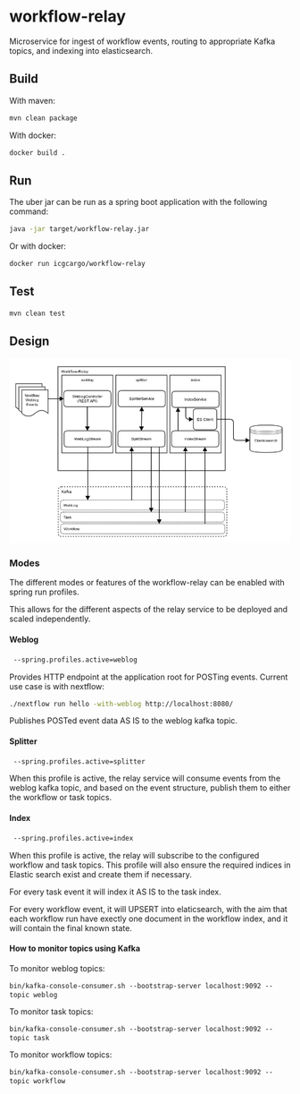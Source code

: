 # workflow-relay
Microservice for ingest of workflow events, routing to appropriate Kafka topics, and indexing into elasticsearch. 


## Build

With maven:
```bash
mvn clean package
```

With docker:
```bash 
docker build .
```

## Run

The uber jar can be run as a spring boot application with the following command:
```bash
java -jar target/workflow-relay.jar
```
Or with docker:
```bash
docker run icgcargo/workflow-relay
```

## Test

```bash
mvn clean test
```

## Design

![Design Diagram](docs/design.png)

### Modes
The different modes or features of the workflow-relay can be enabled with spring run profiles.

This allows for the different aspects of the relay service to be deployed and scaled independently. 

#### Weblog
```bash
 --spring.profiles.active=weblog
```

Provides HTTP endpoint at the application root for POSTing events. Current use case is with nextflow:
```bash
./nextflow run hello -with-weblog http://localhost:8080/
```
Publishes POSTed event data AS IS to the weblog kafka topic. 

#### Splitter
```bash
 --spring.profiles.active=splitter
```
When this profile is active, the relay service will consume events from the weblog kafka topic, and based on the event structure,
 publish them to either the workflow or task topics. 


#### Index
```bash
 --spring.profiles.active=index
```
When this profile is active, the relay will subscribe to the configured workflow and task topics.
This profile will also ensure the required indices in Elastic search exist and create them if necessary. 

For every task event it will index it AS IS to the task index. 

For every workflow event, it will UPSERT into elaticsearch, with the aim that each workflow run have exectly one document in the workflow index, and it will contain the final known state.

#### How to monitor topics using Kafka
To monitor weblog topics:
```
bin/kafka-console-consumer.sh --bootstrap-server localhost:9092 --topic weblog
```

To monitor task topics: 
```
bin/kafka-console-consumer.sh --bootstrap-server localhost:9092 --topic task
``` 

To monitor workflow topics:
```
bin/kafka-console-consumer.sh --bootstrap-server localhost:9092 --topic workflow
```
